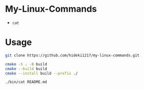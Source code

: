 # My-Linux-Commands

- `cat`

# Usage

```bash
git clone https://github.com/hideki1217/my-linux-commands.git

cmake -S . -B build
cmake --build build
cmake --install build --prefix ./

./bin/cat README.md
```